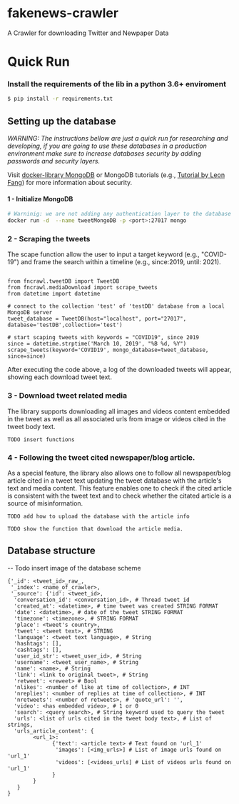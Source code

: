 # fakenews-crawler
A Crawler for downloading Twitter and Newpaper Data

# Quick Run

### Install the requirements of the lib in a python 3.6+ enviroment

``` bash
$ pip install -r requirements.txt
```

## Setting up the database

*WARNING: The instructions bellow are just a quick run for researching and developing, if you are going to use these databases in a production environment make sure to increase databases security by adding passwords and security layers.*

Visit [docker-library MongoDB](https://github.com/docker-library/docs/blob/master/mongo/README.md#what-is-mongodb)  or MongoDB tutorials (e.g., [Tutorial by Leon Fang](https://medium.com/@leonfeng/set-up-a-secured-mongodb-container-e895807054bd)) for more information about security.

#### 1 - Initialize MongoDB

```bash
# Warninig: we are not adding any authentication layer to the database
docker run -d  --name tweetMongoDB -p <port>:27017 mongo
```

### 2 - Scraping the tweets
The scape function allow the user to input a target keyword (e.g., "COVID-19") and frame the search within a 
timeline (e.g., since:2019, until: 2021).

```

from fncrawl.tweetDB import TweetDB
from fncrawl.mediaDownload import scrape_tweets
from datetime import datetime

# connect to the collection 'test' of 'testDB' database from a local MongoDB server
tweet_database = TweetDB(host="localhost", port="27017", database='testDB',collection='test')

# start scaping tweets with keywords = "COVID19", since 2019
since = datetime.strptime('March 10, 2019', "%B %d, %Y")
scrape_tweets(keyword='COVID19', mongo_database=tweet_database, since=since)
```

After executing the code above, a log of the downloaded tweets will appear, showing each download tweet text.



### 3 - Download tweet related media
The library supports downloading all images and videos content embedded in the tweet as well as all associated
urls from image or videos cited  in the tweet body text.

```
TODO insert functions
```

### 4 - Following the tweet cited newspaper/blog article.
As a special feature, the library also allows one to follow all newspaper/blog article cited in a tweet text 
updating the tweet database with the article's text and media content.
This feature enables one to check if the cited article is consistent with the tweet text and 
to check whether the citated article is a source of misinformation.


```
TODO add how to upload the database with the article info
```

```
TODO show the function that download the article media.
```


## Database structure

-- Todo insert image of the database scheme

```
{'_id': <tweet_id>_raw_,
 '_index': <name_of_crawler>,
 '_source': {'id': <tweet_id>,
  'conversation_id': <conversation_id>, # Thread tweet id
  'created_at': <datetime>, # time tweet was created STRING FORMAT
  'date': <datetime>, # date of the tweet STRING FORMAT
  'timezone': <timezone>, # STRING FORMAT
  'place': <tweet's country>,
  'tweet': <tweet text>, # STRING
  'language': <tweet text language>, # String
  'hashtags': [],
  'cashtags': [],
  'user_id_str': <tweet_user_id>, # String
  'username': <tweet_user_name>, # String
  'name': <name>, # String
  'link': <link to original tweet>, # String
  'retweet': <reweet> # Bool
  'nlikes': <number of like at time of collection>, # INT
  'nreplies': <number of replies at time of collection>, # INT
  'nretweets': <number of retweets>, # 'quote_url': '',
  'video': <has embedded video>, # 1 or 0
  'search': <query search>, # String keyword used to query the tweet
  'urls': <list of urls cited in the tweet body text>, # List of strings,
  'urls_article_content': {
        <url_1>:
              {'text': <article text> # Text found on 'url_1'
               'images': [<img_urls>] # List of image urls found on 'url_1'
               'videos': [<videos_urls] # List of videos urls found on 'url_1'
              }
        }   
   }
}

```



